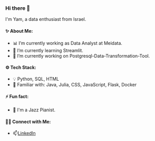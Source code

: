 ### Hi there 👋
I'm Yam, a data enthusiast from Israel.

#### ✨ About Me:

- 📊 I’m currently working as Data Analyst at Meidata.
- 🌱 I’m currently learning Streamlit.
- 🔭 I’m currently working on Postgresql-Data-Transformation-Tool.

#### ⚙️ Tech Stack:
- 💡 Python, SQL, HTML
- 🔎 Familiar with: Java, Julia, CSS, JavaScript, Flask, Docker

#### ⚡ Fun fact: 
- 🎹 I'm a Jazz Pianist.

#### 🙌🏻 Connect with Me:
- 📫[LinkedIn](https://www.linkedin.com/in/yam-timor/)
